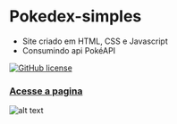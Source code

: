 # Pokedex-simples
- Site criado em HTML, CSS e Javascript
- Consumindo api PokéAPI

[![GitHub license](https://img.shields.io/github/license/lucasdias87/Pokedex-simples?style=for-the-badge)](https://github.com/lucasdias87/Pokedex-simples/blob/main/LICENSE)

### [Acesse a pagina](https://lucasdias87.github.io/Pokedex-simples//)

![alt text](https://github.com/lucasdias87/Pokedex-simples/blob/main/img/pokedex.gif)
<br>
